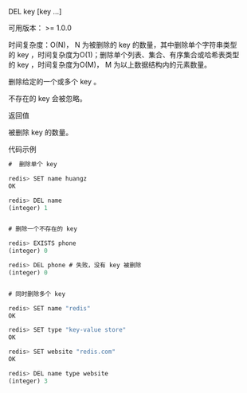 DEL key [key …]

可用版本： >= 1.0.0

时间复杂度：O(N)， N 为被删除的 key 的数量，其中删除单个字符串类型的 key ，时间复杂度为O(1)；删除单个列表、集合、有序集合或哈希表类型的 key ，时间复杂度为O(M)， M 为以上数据结构内的元素数量。

删除给定的一个或多个 key 。

不存在的 key 会被忽略。

返回值

被删除 key 的数量。

代码示例

```javascript
#  删除单个 key

redis> SET name huangz
OK

redis> DEL name
(integer) 1


# 删除一个不存在的 key

redis> EXISTS phone
(integer) 0

redis> DEL phone # 失败，没有 key 被删除
(integer) 0


# 同时删除多个 key

redis> SET name "redis"
OK

redis> SET type "key-value store"
OK

redis> SET website "redis.com"
OK

redis> DEL name type website
(integer) 3
```

